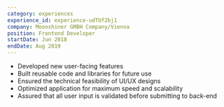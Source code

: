 ```yaml
---
category: experiences
experience_id: experience-udTUf2bj1
company: Moonshiner GMBH Company/Vienna
position: Frontend Developer
startDate: Jun 2018
endDate: Aug 2019
---
```


* Developed new user-facing features
* Built reusable code and libraries for future use
* Ensured the technical feasibility of UI/UX designs
* Optimized application for maximum speed and scalability
* Assured that all user input is validated before submitting to back-end

